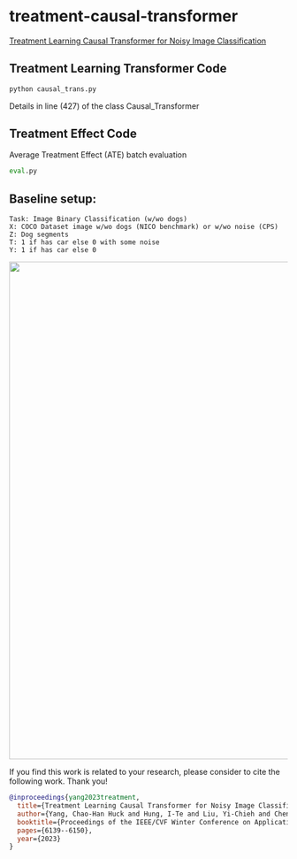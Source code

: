 # treatment-causal-transformer

[Treatment Learning Causal Transformer for Noisy Image Classification](https://openaccess.thecvf.com/content/WACV2023/papers/Yang_Treatment_Learning_Causal_Transformer_for_Noisy_Image_Classification_WACV_2023_paper.pdf)


## Treatment Learning Transformer Code


```python
python causal_trans.py

```

Details in line (427) of the class Causal_Transformer

## Treatment Effect Code

Average Treatment Effect (ATE) batch evaluation

```python
eval.py
```

## Baseline setup:

    Task: Image Binary Classification (w/wo dogs)
    X: COCO Dataset image w/wo dogs (NICO benchmark) or w/wo noise (CPS)
    Z: Dog segments
    T: 1 if has car else 0 with some noise
    Y: 1 if has car else 0

<img src="https://github.com/huckiyang/treatment-causal-transformer/blob/main/tlt.png" width="900">

If you find this work is related to your research, please consider to cite the following work. Thank you!

```bib
@inproceedings{yang2023treatment,
  title={Treatment Learning Causal Transformer for Noisy Image Classification},
  author={Yang, Chao-Han Huck and Hung, I-Te and Liu, Yi-Chieh and Chen, Pin-Yu},
  booktitle={Proceedings of the IEEE/CVF Winter Conference on Applications of Computer Vision},
  pages={6139--6150},
  year={2023}
}
```
